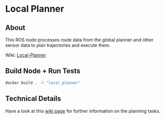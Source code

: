 
# Local Planner

## About
This ROS node processes route data from the global planner
and other sensor data to plan trajectories and execute them.

Wiki: [Local-Planner](https://github.com/ll7/paf21-1/wiki/Local-Planner)
## Build Node + Run Tests

```sh
docker build . -t "local_planner"
```

## Technical Details
Have a look at this [wiki page](https://github.com/ll7/paf21-1/wiki/Local-Planner)
for further information on the planning tasks.
